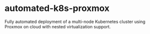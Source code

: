 # automated-k8s-proxmox
Fully automated deployment of a multi-node Kubernetes cluster using Proxmox on cloud with nested virtualization support.
